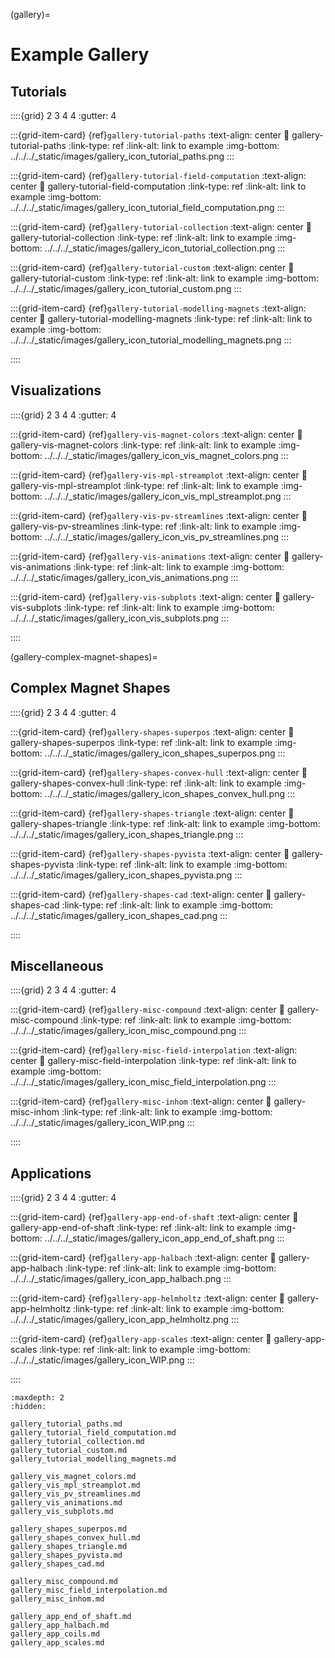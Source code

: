 (gallery)=
# Example Gallery

## Tutorials

::::{grid} 2 3 4 4
:gutter: 4

:::{grid-item-card} {ref}`gallery-tutorial-paths`
:text-align: center
:link: gallery-tutorial-paths
:link-type: ref
:link-alt: link to example
:img-bottom: ../../../_static/images/gallery_icon_tutorial_paths.png
:::

:::{grid-item-card} {ref}`gallery-tutorial-field-computation`
:text-align: center
:link: gallery-tutorial-field-computation
:link-type: ref
:link-alt: link to example
:img-bottom: ../../../_static/images/gallery_icon_tutorial_field_computation.png
:::

:::{grid-item-card} {ref}`gallery-tutorial-collection`
:text-align: center
:link: gallery-tutorial-collection
:link-type: ref
:link-alt: link to example
:img-bottom: ../../../_static/images/gallery_icon_tutorial_collection.png
:::

:::{grid-item-card} {ref}`gallery-tutorial-custom`
:text-align: center
:link: gallery-tutorial-custom
:link-type: ref
:link-alt: link to example
:img-bottom: ../../../_static/images/gallery_icon_tutorial_custom.png
:::

:::{grid-item-card} {ref}`gallery-tutorial-modelling-magnets`
:text-align: center
:link: gallery-tutorial-modelling-magnets
:link-type: ref
:link-alt: link to example
:img-bottom: ../../../_static/images/gallery_icon_tutorial_modelling_magnets.png
:::

::::


## Visualizations

::::{grid} 2 3 4 4
:gutter: 4

:::{grid-item-card} {ref}`gallery-vis-magnet-colors`
:text-align: center
:link: gallery-vis-magnet-colors
:link-type: ref
:link-alt: link to example
:img-bottom: ../../../_static/images/gallery_icon_vis_magnet_colors.png
:::

:::{grid-item-card} {ref}`gallery-vis-mpl-streamplot`
:text-align: center
:link: gallery-vis-mpl-streamplot
:link-type: ref
:link-alt: link to example
:img-bottom: ../../../_static/images/gallery_icon_vis_mpl_streamplot.png
:::

:::{grid-item-card} {ref}`gallery-vis-pv-streamlines`
:text-align: center
:link: gallery-vis-pv-streamlines
:link-type: ref
:link-alt: link to example
:img-bottom: ../../../_static/images/gallery_icon_vis_pv_streamlines.png
:::

:::{grid-item-card} {ref}`gallery-vis-animations`
:text-align: center
:link: gallery-vis-animations
:link-type: ref
:link-alt: link to example
:img-bottom: ../../../_static/images/gallery_icon_vis_animations.png
:::

:::{grid-item-card} {ref}`gallery-vis-subplots`
:text-align: center
:link: gallery-vis-subplots
:link-type: ref
:link-alt: link to example
:img-bottom: ../../../_static/images/gallery_icon_vis_subplots.png
:::

::::

(gallery-complex-magnet-shapes)=
## Complex Magnet Shapes

::::{grid} 2 3 4 4
:gutter: 4

:::{grid-item-card} {ref}`gallery-shapes-superpos`
:text-align: center
:link: gallery-shapes-superpos
:link-type: ref
:link-alt: link to example
:img-bottom: ../../../_static/images/gallery_icon_shapes_superpos.png
:::

:::{grid-item-card} {ref}`gallery-shapes-convex-hull`
:text-align: center
:link: gallery-shapes-convex-hull
:link-type: ref
:link-alt: link to example
:img-bottom: ../../../_static/images/gallery_icon_shapes_convex_hull.png
:::

:::{grid-item-card} {ref}`gallery-shapes-triangle`
:text-align: center
:link: gallery-shapes-triangle
:link-type: ref
:link-alt: link to example
:img-bottom: ../../../_static/images/gallery_icon_shapes_triangle.png
:::

:::{grid-item-card} {ref}`gallery-shapes-pyvista`
:text-align: center
:link: gallery-shapes-pyvista
:link-type: ref
:link-alt: link to example
:img-bottom: ../../../_static/images/gallery_icon_shapes_pyvista.png
:::

:::{grid-item-card} {ref}`gallery-shapes-cad`
:text-align: center
:link: gallery-shapes-cad
:link-type: ref
:link-alt: link to example
:img-bottom: ../../../_static/images/gallery_icon_shapes_cad.png
:::

::::


## Miscellaneous

::::{grid} 2 3 4 4
:gutter: 4

:::{grid-item-card} {ref}`gallery-misc-compound`
:text-align: center
:link: gallery-misc-compound
:link-type: ref
:link-alt: link to example
:img-bottom: ../../../_static/images/gallery_icon_misc_compound.png
:::

:::{grid-item-card} {ref}`gallery-misc-field-interpolation`
:text-align: center
:link: gallery-misc-field-interpolation
:link-type: ref
:link-alt: link to example
:img-bottom: ../../../_static/images/gallery_icon_misc_field_interpolation.png
:::

:::{grid-item-card} {ref}`gallery-misc-inhom`
:text-align: center
:link: gallery-misc-inhom
:link-type: ref
:link-alt: link to example
:img-bottom: ../../../_static/images/gallery_icon_WIP.png
:::

::::

## Applications

::::{grid} 2 3 4 4
:gutter: 4

:::{grid-item-card} {ref}`gallery-app-end-of-shaft`
:text-align: center
:link: gallery-app-end-of-shaft
:link-type: ref
:link-alt: link to example
:img-bottom: ../../../_static/images/gallery_icon_app_end_of_shaft.png
:::

:::{grid-item-card} {ref}`gallery-app-halbach`
:text-align: center
:link: gallery-app-halbach
:link-type: ref
:link-alt: link to example
:img-bottom: ../../../_static/images/gallery_icon_app_halbach.png
:::

:::{grid-item-card} {ref}`gallery-app-helmholtz`
:text-align: center
:link: gallery-app-helmholtz
:link-type: ref
:link-alt: link to example
:img-bottom: ../../../_static/images/gallery_icon_app_helmholtz.png
:::

:::{grid-item-card} {ref}`gallery-app-scales`
:text-align: center
:link: gallery-app-scales
:link-type: ref
:link-alt: link to example
:img-bottom: ../../../_static/images/gallery_icon_WIP.png
:::

::::


```{toctree}
:maxdepth: 2
:hidden:

gallery_tutorial_paths.md
gallery_tutorial_field_computation.md
gallery_tutorial_collection.md
gallery_tutorial_custom.md
gallery_tutorial_modelling_magnets.md

gallery_vis_magnet_colors.md
gallery_vis_mpl_streamplot.md
gallery_vis_pv_streamlines.md
gallery_vis_animations.md
gallery_vis_subplots.md

gallery_shapes_superpos.md
gallery_shapes_convex_hull.md
gallery_shapes_triangle.md
gallery_shapes_pyvista.md
gallery_shapes_cad.md

gallery_misc_compound.md
gallery_misc_field_interpolation.md
gallery_misc_inhom.md

gallery_app_end_of_shaft.md
gallery_app_halbach.md
gallery_app_coils.md
gallery_app_scales.md

```


